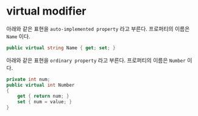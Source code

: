 # virtual modifier

아래와 같은 표현을 `auto-implemented property` 라고 부른다.
프로퍼티의 이름은 `Name` 이다.

```csharp
public virtual string Name { get; set; }
```

아래와 같은 표현을 `ordinary property` 라고 부른다.
프로퍼티의 이름은 `Number` 이다.

```csharp
private int num;
public virtual int Number
{
    get { return num; }
    set { num = value; }
}
```